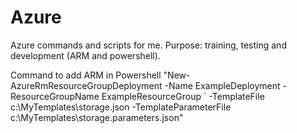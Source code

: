 # Azure
Azure commands and scripts for me. Purpose: training, testing and development (ARM and powershell).

Command to add ARM in Powershell "New-AzureRmResourceGroupDeployment -Name ExampleDeployment -ResourceGroupName ExampleResourceGroup `
  -TemplateFile c:\MyTemplates\storage.json -TemplateParameterFile c:\MyTemplates\storage.parameters.json"
